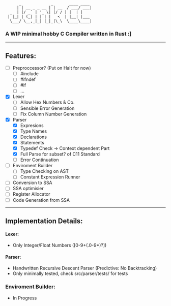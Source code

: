 ```
      _             _       ____ ____ 
     | | __ _ _ __ | | __  / ___/ ___|
  _  | |/ _` | '_ \| |/ / | |  | |    
 | |_| | (_| | | | |   <  | |__| |___ 
  \___/ \__,_|_| |_|_|\_\  \____\____|

```
### A WIP minimal hobby C Compiler written in Rust :]

---

## Features:

- [ ] Preproccessor? (Put on Halt for now)
  - [ ] #include
  - [ ] #ifndef
  - [ ] #if
  - [ ] ...
- [x] Lexer
  - [ ] Allow Hex Numbers & Co.
  - [ ] Sensible Error Generation
  - [ ] Fix Column Number Generation
- [x] Parser
  - [x] Expresions
  - [x] Type Names
  - [x] Declarations
  - [x] Statements
  - [x] Typedef Check -> Context dependent Part
  - [x] Full Parse for subset? of C11 Standard
  - [ ] Error Continuation
- [ ] Enviroment Builder
  - [ ] Type Checking on AST
  - [ ] Constant Expression Runner
- [ ] Conversion to SSA
- [ ] SSA optimisier
- [ ] Register Allocator
- [ ] Code Generation from SSA

---

## Implementation Details:

#### Lexer:
  - Only Integer/Float Numbers ([0-9+(.0-9*)?])


#### Parser:
  - Handwritten Recursive Descent Parser (Predictive: No Backtracking)
  - Only minimally tested, check src/parser/tests/ for tests


### Enviroment Builder:
  - In Progress